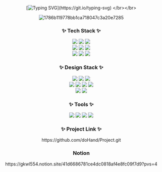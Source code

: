 <!--
**doHand/doHand** is a ✨ _special_ ✨ repository because its `README.md` (this file) appears on your GitHub profile.

Here are some ideas to get you started:

- 🔭 I’m currently working on ...
- 🌱 I’m currently learning ...
- 👯 I’m looking to collaborate on ...
- 🤔 I’m looking for help with ...
- 💬 Ask me about ...
- 📫 How to reach me: ...
- 😄 Pronouns: ...
- ⚡ Fun fact: ....
-->


<div align="center">

[![Typing SVG](https://readme-typing-svg.demolab.com?font=Madimi+One&size=30&duration=4000&pause=1000&color=1CA3BD&center=true&vCenter=true&random=false&width=435&height=80&lines=Hi+there%2C+I'm+Haji+Son.+;Nice+to+meet+you+!)](https://git.io/typing-svg) </br></br>

![1786b119778bb1ca718047c3a20e7285](https://github.com/doHand/doHand/assets/136147026/65ef92eb-5303-4f97-b411-ec4c0f88345a)



<h3 align="center">✨ Tech Stack ✨</h3>
<div align="center">
 
  <img src="https://img.shields.io/badge/javascript-F7DF1E.svg?style=for-the-badge&logo=javascript&logoColor=20232a" />
  <img src="https://img.shields.io/badge/html5-E34F26.svg?style=for-the-badge&logo=html5&logoColor=white" />
  <img src="https://img.shields.io/badge/css3-1572B6.svg?style=for-the-badge&logo=css3&logoColor=white" />
</div>

<div align="center">
   <img src="https://img.shields.io/badge/java-%23ED8B00.svg?style=for-the-badge&logo=openjdk&logoColor=white" />
    <img src="https://img.shields.io/badge/spring-%236DB33F.svg?style=for-the-badge&logo=spring&logoColor=white" />
     <img src="https://img.shields.io/badge/github-%23121011.svg?style=for-the-badge&logo=github&logoColor=white" />
</div>


<div align="center">
     <img src="https://img.shields.io/badge/r-%23276DC3.svg?style=for-the-badge&logo=r&logoColor=white" />
    <img src="https://img.shields.io/badge/Oracle-F80000?style=for-the-badge&logo=oracle&logoColor=white" />
    <img src="https://img.shields.io/badge/amazonaws-#232F3E?style=for-the-badge&logo=amazonaws&logoColor=white" />
</div>

<h3 align="center">✨ Design Stack ✨</h3>
<div align="center">
 
  <img src="https://img.shields.io/badge/adobe%20photoshop-%2331A8FF.svg?style=for-the-badge&logo=adobe%20photoshop&logoColor=white" />
  <img src="https://img.shields.io/badge/adobe%20illustrator-%23FF9A00.svg?style=for-the-badge&logo=adobe%20illustrator&logoColor=white" />
  <img src="https://img.shields.io/badge/Adobe%20Premiere%20Pro-9999FF.svg?style=for-the-badge&logo=Adobe%20Premiere%20Pro&logoColor=white" />
</div>

<div align="center">
   <img src="https://img.shields.io/badge/Canva-%2300C4CC.svg?style=for-the-badge&logo=Canva&logoColor=white" />
   <img src="https://img.shields.io/badge/unity-%23000000.svg?style=for-the-badge&logo=unity&logoColor=white" />
    <img src="https://img.shields.io/badge/Adobe%20After%20Effects-9999FF.svg?style=for-the-badge&logo=Adobe%20After%20Effects&logoColor=white" />
   <img src="https://img.shields.io/badge/Autodesk%20Maya-37A5CC.svg?style=for-the-badge&logo=Autodesk-Maya&logoColor=white" />
</div>

<div align="center">
     <img src="https://img.shields.io/badge/Z%20Brush-9B2321.svg?style=for-the-badge&logo=Zbrush&logoColor=white" />
    <img src="https://img.shields.io/badge/SubStance%20Painter-F80000?style=for-the-badge&logo=substance-painter&logoColor=white" />
</div>


<h3 align="center">✨ Tools ✨</h3>


<div align="center">

   <img src="https://img.shields.io/badge/Eclipse-FE7A16.svg?style=for-the-badge&logo=Eclipse&logoColor=white" />
     <img src="https://img.shields.io/badge/github-%23121011.svg?style=for-the-badge&logo=github&logoColor=white" />
        <img src="https://img.shields.io/badge/Visual%20Studio-007ACC.svg?style=for-the-badge&logo=Visual%20Studio%20Code&logoColor=white" />
         <img src="https://img.shields.io/badge/Notion-000000.svg?style=for-the-badge&logo=Notion&logoColor=white" />
</div>
<h3 align="center">✨ Project Link ✨</h3>
<div align="center">
https://github.com/doHand/Project.git</div>
<h3 align="center"> Notion </h3>
 https://gkwl554.notion.site/41d6686781ce4dc0818af4e8fc09f7d9?pvs=4
</br></br>
